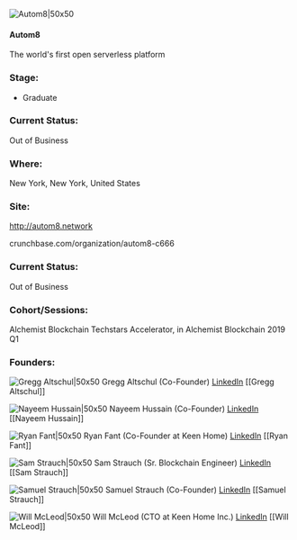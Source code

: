 

![Autom8|50x50](https://apimg.techstars.com/connect/images/image_files/5d83838634a60d2625000142/original/0.png)

#### Autom8
The world's first open   serverless platform

### Stage: 
 - Graduate 

### Current Status: 
Out of Business

### Where:
New York, New York, United States

### Site:
http://autom8.network



crunchbase.com/organization/autom8-c666

### Current Status: 
Out of Business

### Cohort/Sessions: 
Alchemist Blockchain Techstars Accelerator, in Alchemist Blockchain 2019 Q1

### Founders: 

![Gregg Altschul|50x50](https://apimg.techstars.com/connect/images/image_files/5c48899b34a60d033500007e/original/NYE_2014.jpg) Gregg Altschul (Co-Founder) [LinkedIn](https://linkedin.com/in/gregg-altschul-0889523) [[Gregg Altschul]]

![Nayeem Hussain|50x50](http://s3.amazonaws.com/ts-accel-connect-uploads/images/image_files/62167731209581000880df1e/original/DDCC04E3-404D-4A64-9DE2-1BCB5A563CFE.jpeg) Nayeem Hussain (Co-Founder) [LinkedIn](https://linkedin.com/in/nayeemhussain) [[Nayeem Hussain]]

![Ryan Fant|50x50](https://angel.co/images/shared/nopic.png) Ryan Fant (Co-Founder at Keen Home) [LinkedIn](https://linkedin.com/in/ryanfant) [[Ryan Fant]]

![Sam Strauch|50x50](https://apimg.techstars.com/connect/images/image_files/5c588296a36c11455c000002/original/Sam.jpg) Sam Strauch (Sr. Blockchain Engineer) [LinkedIn](https://linkedin.com/in/samuel-strauch-271b2386) [[Sam Strauch]]

![Samuel Strauch|50x50]() Samuel Strauch (Co-Founder) [LinkedIn](https://) [[Samuel Strauch]]

![Will McLeod|50x50](https://apimg.techstars.com/connect/images/image_files/57dfe4e534b274e8c0000015/original/3e50652.jpg) Will McLeod (CTO at Keen Home Inc.) [LinkedIn](https://linkedin.com/in/wmcleod) [[Will McLeod]]


